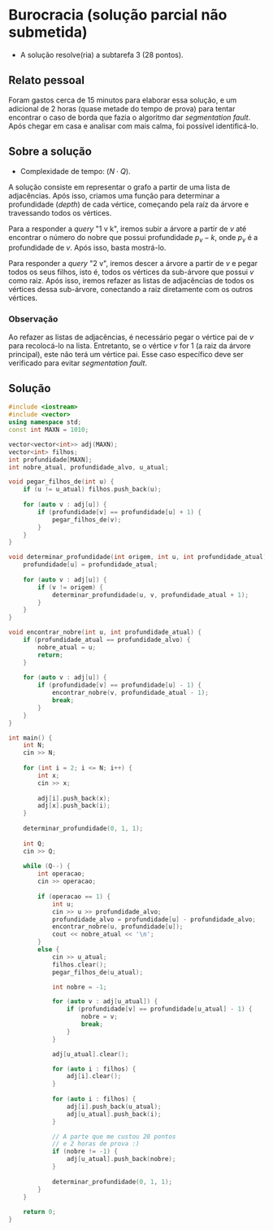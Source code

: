 # Burocracia (solução parcial não submetida)

- A solução resolve(ria) a subtarefa 3 (28 pontos).

## Relato pessoal

Foram gastos cerca de 15 minutos para elaborar essa solução, e um adicional de 2 horas (quase metade do tempo de prova) para tentar encontrar o caso de borda que fazia o algoritmo dar _segmentation fault_. Após chegar em casa e analisar com mais calma, foi possível identificá-lo.

## Sobre a solução

- Complexidade de tempo: $(N \cdot Q)$.

A solução consiste em representar o grafo a partir de uma lista de adjacências. Após isso, criamos uma função para determinar a profundidade (_depth_) de cada vértice, começando pela raíz da árvore e travessando todos os vértices.

Para a responder a _query_ "1 v k", iremos subir a árvore a partir de $v$ até encontrar o número do nobre que possui profundidade $p_{v} - k$, onde $p_{v}$ é a profundidade de $v$. Após isso, basta mostrá-lo.

Para responder a _query_ "2 v", iremos descer a árvore a partir de $v$ e pegar todos os seus filhos, isto é, todos os vértices da sub-árvore que possui $v$ como raiz. Após isso, iremos refazer as listas de adjacências de todos os vértices dessa sub-árvore, conectando a raiz diretamente com os outros vértices.

### Observação

Ao refazer as listas de adjacências, é necessário pegar o vértice pai de $v$ para recolocá-lo na lista. Entretanto, se o vértice $v$ for $1$ (a raiz da árvore principal), este não terá um vértice pai. Esse caso específico deve ser verificado para evitar _segmentation fault_.

## Solução

```cpp
#include <iostream>
#include <vector>
using namespace std;
const int MAXN = 1010;

vector<vector<int>> adj(MAXN);
vector<int> filhos;
int profundidade[MAXN];
int nobre_atual, profundidade_alvo, u_atual;

void pegar_filhos_de(int u) {
    if (u != u_atual) filhos.push_back(u);
    
    for (auto v : adj[u]) {
        if (profundidade[v] == profundidade[u] + 1) {
            pegar_filhos_de(v);
        }
    }
}

void determinar_profundidade(int origem, int u, int profundidade_atual) {
    profundidade[u] = profundidade_atual;
    
    for (auto v : adj[u]) {
        if (v != origem) {
            determinar_profundidade(u, v, profundidade_atual + 1);
        }
    }
}

void encontrar_nobre(int u, int profundidade_atual) {
    if (profundidade_atual == profundidade_alvo) {
        nobre_atual = u;
        return;
    }
    
    for (auto v : adj[u]) {
        if (profundidade[v] == profundidade[u] - 1) {
            encontrar_nobre(v, profundidade_atual - 1);
            break;
        }
    }
}

int main() {
    int N;
    cin >> N;
    
    for (int i = 2; i <= N; i++) {
        int x;
        cin >> x;
        
        adj[i].push_back(x);
        adj[x].push_back(i);
    }
    
    determinar_profundidade(0, 1, 1);
    
    int Q;
    cin >> Q;
    
    while (Q--) {
        int operacao;
        cin >> operacao;
        
        if (operacao == 1) {
            int u;
            cin >> u >> profundidade_alvo;
            profundidade_alvo = profundidade[u] - profundidade_alvo;
            encontrar_nobre(u, profundidade[u]);
            cout << nobre_atual << '\n';
        }
        else {
            cin >> u_atual;
            filhos.clear();
            pegar_filhos_de(u_atual);

            int nobre = -1;

            for (auto v : adj[u_atual]) {
                if (profundidade[v] == profundidade[u_atual] - 1) {
                    nobre = v;
                    break;
                }
            }

            adj[u_atual].clear();

            for (auto i : filhos) {
                adj[i].clear();
            }
            
            for (auto i : filhos) {
                adj[i].push_back(u_atual);
                adj[u_atual].push_back(i);
            }

            // A parte que me custou 28 pontos
            // e 2 horas de prova :)
            if (nobre != -1) {
                adj[u_atual].push_back(nobre);
            }
            
            determinar_profundidade(0, 1, 1);
        }
    }
    
    return 0;
}
```
